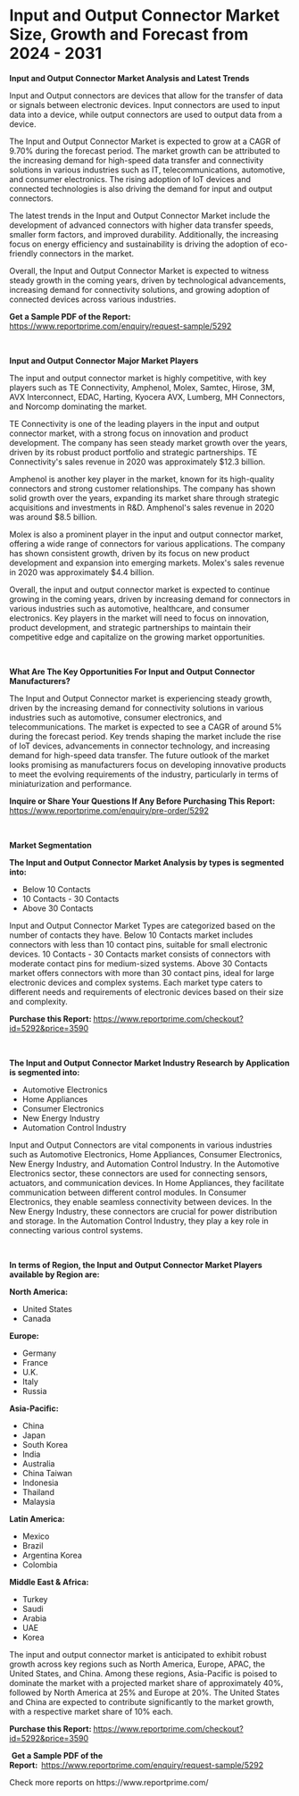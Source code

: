 <p><h1>Input and Output Connector Market Size, Growth and Forecast from 2024 - 2031</h1></p><p><strong>Input and Output Connector Market Analysis and Latest Trends</strong></p>
<p><p>Input and Output connectors are devices that allow for the transfer of data or signals between electronic devices. Input connectors are used to input data into a device, while output connectors are used to output data from a device.</p><p>The Input and Output Connector Market is expected to grow at a CAGR of 9.70% during the forecast period. The market growth can be attributed to the increasing demand for high-speed data transfer and connectivity solutions in various industries such as IT, telecommunications, automotive, and consumer electronics. The rising adoption of IoT devices and connected technologies is also driving the demand for input and output connectors.</p><p>The latest trends in the Input and Output Connector Market include the development of advanced connectors with higher data transfer speeds, smaller form factors, and improved durability. Additionally, the increasing focus on energy efficiency and sustainability is driving the adoption of eco-friendly connectors in the market.</p><p>Overall, the Input and Output Connector Market is expected to witness steady growth in the coming years, driven by technological advancements, increasing demand for connectivity solutions, and growing adoption of connected devices across various industries.</p></p>
<p><strong>Get a Sample PDF of the Report:&nbsp;</strong> <a href="https://www.reportprime.com/enquiry/request-sample/5292">https://www.reportprime.com/enquiry/request-sample/5292</a></p>
<p>&nbsp;</p>
<p><strong>Input and Output Connector Major Market Players</strong></p>
<p><p>The input and output connector market is highly competitive, with key players such as TE Connectivity, Amphenol, Molex, Samtec, Hirose, 3M, AVX Interconnect, EDAC, Harting, Kyocera AVX, Lumberg, MH Connectors, and Norcomp dominating the market. </p><p>TE Connectivity is one of the leading players in the input and output connector market, with a strong focus on innovation and product development. The company has seen steady market growth over the years, driven by its robust product portfolio and strategic partnerships. TE Connectivity's sales revenue in 2020 was approximately $12.3 billion.</p><p>Amphenol is another key player in the market, known for its high-quality connectors and strong customer relationships. The company has shown solid growth over the years, expanding its market share through strategic acquisitions and investments in R&D. Amphenol's sales revenue in 2020 was around $8.5 billion.</p><p>Molex is also a prominent player in the input and output connector market, offering a wide range of connectors for various applications. The company has shown consistent growth, driven by its focus on new product development and expansion into emerging markets. Molex's sales revenue in 2020 was approximately $4.4 billion.</p><p>Overall, the input and output connector market is expected to continue growing in the coming years, driven by increasing demand for connectors in various industries such as automotive, healthcare, and consumer electronics. Key players in the market will need to focus on innovation, product development, and strategic partnerships to maintain their competitive edge and capitalize on the growing market opportunities.</p></p>
<p>&nbsp;</p>
<p><strong>What Are The Key Opportunities For Input and Output Connector Manufacturers?</strong></p>
<p><p>The Input and Output Connector market is experiencing steady growth, driven by the increasing demand for connectivity solutions in various industries such as automotive, consumer electronics, and telecommunications. The market is expected to see a CAGR of around 5% during the forecast period. Key trends shaping the market include the rise of IoT devices, advancements in connector technology, and increasing demand for high-speed data transfer. The future outlook of the market looks promising as manufacturers focus on developing innovative products to meet the evolving requirements of the industry, particularly in terms of miniaturization and performance.</p></p>
<p><strong>Inquire or Share Your Questions If Any Before Purchasing This Report:</strong> <a href="https://www.reportprime.com/enquiry/pre-order/5292">https://www.reportprime.com/enquiry/pre-order/5292</a></p>
<p>&nbsp;</p>
<p><strong>Market Segmentation</strong></p>
<p><strong>The Input and Output Connector Market Analysis by types is segmented into:</strong></p>
<p><ul><li>Below 10 Contacts</li><li>10 Contacts - 30 Contacts</li><li>Above 30 Contacts</li></ul></p>
<p><p>Input and Output Connector Market Types are categorized based on the number of contacts they have. Below 10 Contacts market includes connectors with less than 10 contact pins, suitable for small electronic devices. 10 Contacts - 30 Contacts market consists of connectors with moderate contact pins for medium-sized systems. Above 30 Contacts market offers connectors with more than 30 contact pins, ideal for large electronic devices and complex systems. Each market type caters to different needs and requirements of electronic devices based on their size and complexity.</p></p>
<p><strong>Purchase this Report:&nbsp;</strong><a href="https://www.reportprime.com/checkout?id=5292&price=3590">https://www.reportprime.com/checkout?id=5292&price=3590</a></p>
<p>&nbsp;</p>
<p><strong>The Input and Output Connector Market Industry Research by Application is segmented into:</strong></p>
<p><ul><li>Automotive Electronics</li><li>Home Appliances</li><li>Consumer Electronics</li><li>New Energy Industry</li><li>Automation Control Industry</li></ul></p>
<p><p>Input and Output Connectors are vital components in various industries such as Automotive Electronics, Home Appliances, Consumer Electronics, New Energy Industry, and Automation Control Industry. In the Automotive Electronics sector, these connectors are used for connecting sensors, actuators, and communication devices. In Home Appliances, they facilitate communication between different control modules. In Consumer Electronics, they enable seamless connectivity between devices. In the New Energy Industry, these connectors are crucial for power distribution and storage. In the Automation Control Industry, they play a key role in connecting various control systems.</p></p>
<p>&nbsp;</p>
<p><strong>In terms of Region, the Input and Output Connector Market Players available by Region are:</strong></p>
<p>
    <p> <strong> North America: </strong>
        <ul>
            <li>United States</li>
            <li>Canada</li>
        </ul>
        </p> 
    <p> <strong> Europe: </strong>
        <ul>
            <li>Germany</li>
            <li>France</li>
            <li>U.K.</li>
            <li>Italy</li>
            <li>Russia</li>
        </ul>
        </p> 
    <p> <strong> Asia-Pacific: </strong>
        <ul>
            <li>China</li>
            <li>Japan</li>
            <li>South Korea</li>
            <li>India</li>
            <li>Australia</li>
            <li>China Taiwan</li>
            <li>Indonesia</li>
            <li>Thailand</li>
            <li>Malaysia</li>
        </ul>
        </p> 
    <p> <strong> Latin America: </strong>
        <ul>
            <li>Mexico</li>
            <li>Brazil</li>
            <li>Argentina Korea</li>
            <li>Colombia</li>
        </ul>
        </p> 
    <p> <strong> Middle East & Africa: </strong>
        <ul>
            <li>Turkey</li>
            <li>Saudi</li>
            <li>Arabia</li>
            <li>UAE</li>
            <li>Korea</li>
        </ul>
    </p>
    </p>
<p><p>The input and output connector market is anticipated to exhibit robust growth across key regions such as North America, Europe, APAC, the United States, and China. Among these regions, Asia-Pacific is poised to dominate the market with a projected market share of approximately 40%, followed by North America at 25% and Europe at 20%. The United States and China are expected to contribute significantly to the market growth, with a respective market share of 10% each.</p></p>
<p><strong>Purchase this Report: </strong><a href="https://www.reportprime.com/checkout?id=5292&price=3590">https://www.reportprime.com/checkout?id=5292&price=3590</a></p>
<p>&nbsp;<strong>Get a Sample PDF of the Report:&nbsp;&nbsp;</strong><a href="https://www.reportprime.com/enquiry/request-sample/5292">https://www.reportprime.com/enquiry/request-sample/5292</a></p>
<p><strong></strong></p>
<p>Check more reports on https://www.reportprime.com/</p>
